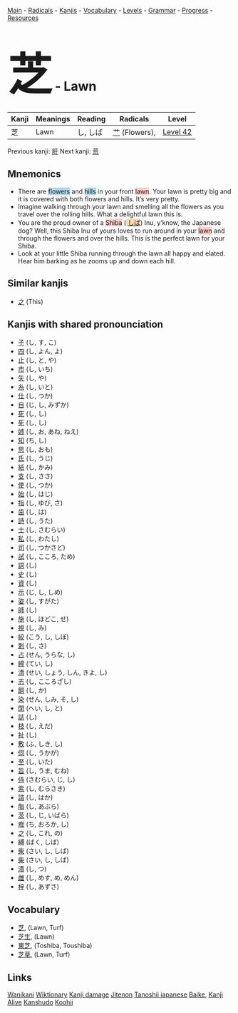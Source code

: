 <style> bigfont {font-size: 100px}</style>
[Main](../README.md) -
[Radicals](../radicals.md) -
[Kanjis](../kanjis.md) -
[Vocabulary](../vocabulary.md) -
[Levels](../levels.md) -
[Grammar](../grammar.md) - 
[Progress](../progress.md) -
[Resources](../resources.md)
# <bigfont> 芝</bigfont> - Lawn 

| Kanji | Meanings | Reading | Radicals | Level |
| --- | --- | --- | --- | --- |
| 芝 | Lawn | し, しば | [艹](../radicals/艹.md) (Flowers),  | [Level 42](../levels/wk_level42.md) |

Previous kanji: [肝](肝.md) Next kanji: [荒](荒.md) 

## Mnemonics
 * There are <span style="background-color:#ADD8E6"> flowers</span> and <span style="background-color:#ADD8E6"> hills</span> in your front <span style="background-color:#ffcccb"> lawn</span>. Your lawn is pretty big and it is covered with both flowers and hills. It’s very pretty.
* Imagine walking through your lawn and smelling all the flowers as you travel over the rolling hills. What a delightful lawn this is.
* You are the proud owner of a <span style="background-color:#ffcccb"> Shiba</span> (<span style="background-color:#fed8b1"> [しば](https://jisho.org/search/しば)</span>) Inu, y’know, the Japanese dog? Well, this Shiba Inu of yours loves to run around in your <span style="background-color:#ffcccb"> lawn</span> and through the flowers and over the hills. This is the perfect lawn for your Shiba.
* Look at your little Shiba running through the lawn all happy and elated. Hear him barking as he zooms up and down each hill.


## Similar kanjis
 * [之](之.md) (This)



## Kanjis with shared pronounciation
 * [子](子.md) (し, す, こ)
* [四](四.md) (し, よん, よ)
* [止](止.md) (し, と, や)
* [市](市.md) (し, いち)
* [矢](矢.md) (し, や)
* [糸](糸.md) (し, いと)
* [仕](仕.md) (し, つか)
* [自](自.md) (じ, し, みずか)
* [死](死.md) (し, し)
* [死](死.md) (し, し)
* [姉](姉.md) (し, お, あね, ねえ)
* [知](知.md) (ち, し)
* [思](思.md) (し, おも)
* [氏](氏.md) (し, うじ)
* [紙](紙.md) (し, かみ)
* [支](支.md) (し, ささ)
* [使](使.md) (し, つか)
* [始](始.md) (し, はじ)
* [指](指.md) (し, ゆび, さ)
* [歯](歯.md) (し, は)
* [詩](詩.md) (し, うた)
* [士](士.md) (し, さむらい)
* [私](私.md) (し, わたし)
* [司](司.md) (し, つかさど)
* [試](試.md) (し, こころ, ため)
* [詞](詞.md) (し)
* [史](史.md) (し)
* [資](資.md) (し)
* [示](示.md) (じ, し, しめ)
* [姿](姿.md) (し, すがた)
* [師](師.md) (し)
* [施](施.md) (し, ほどこ, せ)
* [視](視.md) (し, み)
* [絞](絞.md) (こう, し, しぼ)
* [刺](刺.md) (し, さ)
* [占](占.md) (せん, うらな, し)
* [締](締.md) (てい, し)
* [清](清.md) (せい, しょう, しん, きよ, し)
* [志](志.md) (し, こころざし)
* [飼](飼.md) (し, か)
* [染](染.md) (せん, しみ, そ, し)
* [閉](閉.md) (へい, し, と)
* [誌](誌.md) (し)
* [枝](枝.md) (し, えだ)
* [祉](祉.md) (し)
* [敷](敷.md) (ふ, しき, し)
* [伺](伺.md) (し, うかが)
* [至](至.md) (し, いた)
* [旨](旨.md) (し, うま, むね)
* [侍](侍.md) (さむらい, じ, し)
* [紫](紫.md) (し, むらさき)
* [諮](諮.md) (し, はか)
* [脂](脂.md) (し, あぶら)
* [茨](茨.md) (し, じ, いばら)
* [痴](痴.md) (ち, おろか, し)
* [之](之.md) (し, これ, の)
* [縛](縛.md) (ばく, しば)
* [柴](柴.md) (さい, し, しば)
* [柴](柴.md) (さい, し, しば)
* [漬](漬.md) (し, つ)
* [雌](雌.md) (し, めす, め, めん)
* [梓](梓.md) (し, あずさ)



## Vocabulary
 * [芝](../vocabulary/芝.md), (Lawn, Turf)
* [芝生](../vocabulary/芝.md), (Lawn)
* [東芝](../vocabulary/芝.md), (Toshiba, Toushiba)
* [芝草](../vocabulary/芝.md), (Lawn, Turf)




## Links 


[Wanikani](https://www.wanikani.com/kanji/芝)
[Wiktionary](https://en.wiktionary.org/wiki/芝)
[Kanji damage](http://www.kanjidamage.com/kanji/search?utf8=✓&q=芝)
[Jitenon](https://jitenon.com/kanji/芝)
[Tanoshii japanese](https://www.tanoshiijapanese.com/dictionary/kanji.cfm?k=芝)
[Baike](https://baike.baidu.com/item/芝),
[Kanji Alive](https://app.kanjialive.com/芝)
[Kanshudo](https://www.kanshudo.com/searchmn?q=芝)
[Koohii](https://kanji.koohii.com/study/kanji/芝)
